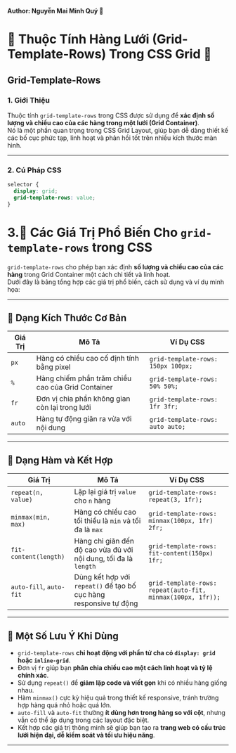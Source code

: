 **Author: Nguyễn Mai Minh Quý 🎨**

# 🌟 Thuộc Tính Hàng Lưới (Grid-Template-Rows) Trong CSS Grid 🌟

## Grid-Template-Rows

### 1. **Giới Thiệu**
Thuộc tính `grid-template-rows` trong CSS được sử dụng để **xác định số lượng và chiều cao của các hàng trong một lưới (Grid Container)**.  
Nó là một phần quan trọng trong CSS Grid Layout, giúp bạn dễ dàng thiết kế các bố cục phức tạp, linh hoạt và phản hồi tốt trên nhiều kích thước màn hình.

---

### 2. **Cú Pháp CSS**

```css
selector {
  display: grid;
  grid-template-rows: value;
}
```
# 3.🎯 Các Giá Trị Phổ Biến Cho `grid-template-rows` trong CSS

`grid-template-rows` cho phép bạn xác định **số lượng và chiều cao của các hàng** trong Grid Container một cách chi tiết và linh hoạt.  
Dưới đây là bảng tổng hợp các giá trị phổ biến, cách sử dụng và ví dụ minh họa:

---

## 🔹 Dạng Kích Thước Cơ Bản

| Giá Trị         | Mô Tả                                                                 | Ví Dụ CSS                                     |
|------------------|-----------------------------------------------------------------------|-----------------------------------------------|
| `px`             | Hàng có chiều cao cố định tính bằng pixel                            | `grid-template-rows: 150px 100px;`            |
| `%`              | Hàng chiếm phần trăm chiều cao của Grid Container                    | `grid-template-rows: 50% 50%;`                |
| `fr`             | Đơn vị chia phần không gian còn lại trong lưới                       | `grid-template-rows: 1fr 3fr;`                |
| `auto`           | Hàng tự động giãn ra vừa với nội dung                                | `grid-template-rows: auto auto;`              |

---

## 🔹 Dạng Hàm và Kết Hợp

| Giá Trị                      | Mô Tả                                                                  | Ví Dụ CSS                                               |
|------------------------------|------------------------------------------------------------------------|---------------------------------------------------------|
| `repeat(n, value)`           | Lặp lại giá trị `value` cho `n` hàng                                  | `grid-template-rows: repeat(3, 1fr);`                   |
| `minmax(min, max)`           | Hàng có chiều cao tối thiểu là `min` và tối đa là `max`               | `grid-template-rows: minmax(100px, 1fr) 2fr;`           |
| `fit-content(length)`        | Hàng chỉ giãn đến độ cao vừa đủ với nội dung, tối đa là `length`      | `grid-template-rows: fit-content(150px) 1fr;`           |
| `auto-fill`, `auto-fit`      | Dùng kết hợp với `repeat()` để tạo bố cục hàng responsive tự động      | `grid-template-rows: repeat(auto-fit, minmax(100px, 1fr));` |

---

## 🔹 Một Số Lưu Ý Khi Dùng

- `grid-template-rows` **chỉ hoạt động với phần tử cha có `display: grid` hoặc `inline-grid`**.
- Đơn vị `fr` giúp bạn **phân chia chiều cao một cách linh hoạt và tỷ lệ chính xác**.
- Sử dụng `repeat()` để **giảm lặp code và viết gọn** khi có nhiều hàng giống nhau.
- Hàm `minmax()` cực kỳ hiệu quả trong thiết kế responsive, tránh trường hợp hàng quá nhỏ hoặc quá lớn.
- `auto-fill` và `auto-fit` thường **ít dùng hơn trong hàng so với cột**, nhưng vẫn có thể áp dụng trong các layout đặc biệt.
- Kết hợp các giá trị thông minh sẽ giúp bạn tạo ra **trang web có cấu trúc lưới hiện đại, dễ kiểm soát và tối ưu hiệu năng**.

---
